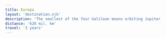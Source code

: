 ```yaml
---
title: Europa
layout: 'destination.njk'
description: 'The smallest of the four Galilean moons orbiting Jupiter, Europa is a winter lover’s dream. With an icy surface, it’s perfect for a bit of ice skating, curling, hockey, or simple relaxation in your snug wintery cabin.'
distance: '628 mil. km'
travel: '3 years'
---
```

